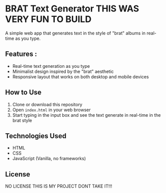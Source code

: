 # BRAT Text Generator THIS WAS VERY FUN TO BUILD

A simple web app that generates text in the style of "brat" albums in real-time as you type.

## Features :

- Real-time text generation as you type
- Minimalist design inspired by the "brat" aesthetic
- Responsive layout that works on both desktop and mobile devices

## How to Use

1. Clone or download this repository
2. Open `index.html` in your web browser
3. Start typing in the input box and see the text generate in real-time in the brat style

## Technologies Used

- HTML
- CSS
- JavaScript (Vanilla, no frameworks)

## License

NO LICENSE THIS IS MY PROJECT DONT TAKE IT!!!




